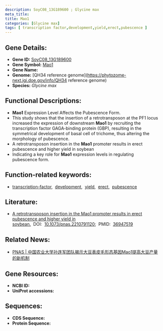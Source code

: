 ```yaml
---
description: SoyC08_13G189600 ; Glycine max
meta_title:
title: Mao1
categories: [Glycine max]
tags: [ transcription factor,development,yield,erect,pubescence ]
---
```


## Gene Details:
- **Gene ID:**	[SoyC08_13G189600](https://ensembl.gramene.org/Triticum_aestivum/Gene/Summary?g=SoyC08_13G189600)
- **Gene Symbol:** <u>Mao1</u>
- **Gene Name:** 
- **Genome:** [QH34 reference genome](https://phytozome-next.jgi.doe.gov/info/QH34 reference genome)
- **Species:** *Glycine max*

## Functional Descriptions:
   - **Mao1** Expression Level Affects the Pubescence Form.
   - This study shows that the insertion of a retrotransposon at the PF1 locus increased the expression of downstream **Mao1** by recruiting the transcription factor GAGA-binding protein (GBP), resulting in the symmetrical development of basal cell of trichome, thus altering the morphology of pubescence.
   - A retrotransposon insertion in the **Mao1** promoter results in erect pubescence and higher yield in soybean
   - Indicating a key role for **Mao1** expression levels in regulating pubescence form.

## Function-related keywords:
   - [transcription-factor](/tags/transcription-factor/),&nbsp;&nbsp;[development](/tags/development/),&nbsp;&nbsp;[yield](/tags/yield/),&nbsp;&nbsp;[erect](/tags/erect/),&nbsp;&nbsp;[pubescence](/tags/pubescence/)

## Literature:
   - [A retrotransposon insertion in the Mao1 promoter results in erect pubescence and higher yield in soybean.]( https://www.pnas.org/doi/full/10.1073/pnas.2210791120)&nbsp;&nbsp;DOI:&nbsp;&nbsp;[10.1073/pnas.2210791120](https://www.pnas.org/doi/full/10.1073/pnas.2210791120);&nbsp;&nbsp;PMID:&nbsp;&nbsp;[36947519](https://pubmed.ncbi.nlm.nih.gov/36947519/)

## Related News:
   - [PNAS | 中国农业大学孙连军团队揭示大豆表皮毛形态基因Mao1提高大豆产量的新机制](https://mp.weixin.qq.com/s/WIJ8c1kugaq7bhHIh2Oheg)

## Gene Resources:
- **NCBI ID:**  [](https://www.ncbi.nlm.nih.gov/gene/?term=)
- **UniProt accessions:** [](https://www.uniprot.org/uniprotkb//entry)



## Sequences:
- **CDS Sequence:**
- **Protein Sequence:**
